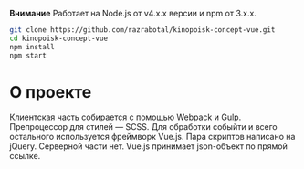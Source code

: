 **Внимание** 
Работает на Node.js от v4.x.x версии и npm от 3.x.x.

```bash
git clone https://github.com/razrabotal/kinopoisk-concept-vue.git
cd kinopoisk-concept-vue
npm install
npm start
```

# О проекте

Клиентская часть собирается с помощью Webpack и Gulp. Препроцессор для стилей — SCSS. Для обработки собыйти и всего остального используется фреймворк Vue.js. Пара скриптов написано на jQuery. Серверной части нет. Vue.js принимает json-объект по прямой ссылке.
